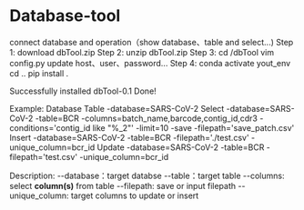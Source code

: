 # Database-tool
connect database and operation（show database、table and select...)
Step 1:
download dbTool.zip
Step 2:
unzip dbTool.zip
Step 3:
cd /dbTool
vim config.py
update host、user、password...
Step 4:
conda activate yout_env
cd ..
pip install .

Successfully installed dbTool-0.1
Done!

Example:
Database
Table -database=SARS-CoV-2
Select -database=SARS-CoV-2 -table=BCR -columns=batch_name,barcode,contig_id,cdr3 -conditions='contig_id like "%_2"' -limit=10 -save -filepath='save_patch.csv'
Insert -database=SARS-CoV-2 -table=BCR -filepath='./test.csv' -unique_column=bcr_id
Update -database=SARS-CoV-2 -table=BCR -filepath='test.csv' -unique_column=bcr_id

Description:
--database：target databse
--table：target table
--columns: select **column(s)** from table
--filepath: save or input filepath
--unique_column: target columns to update or insert
